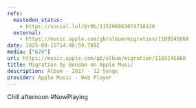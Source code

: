 ```yaml
---
refs:
  mastodon_status:
    - https://social.lol/@r0b/115208863074718120
  external:
    - https://music.apple.com/gb/album/migration/1169245868
date: 2025-09-15T14:48:59.789Z
media: ["674"]
url: https://music.apple.com/gb/album/migration/1169245868
title: Migration by Bonobo on Apple Music
description: Album · 2017 · 12 Songs
provider: Apple Music - Web Player
---
```


Chill afternoon #NowPlaying
